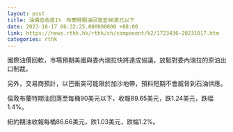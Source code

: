 ```yaml
---
layout: post
title: 油價低收逾1%　布蘭特期油回落至90美元以下
date: 2023-10-17 06:32:25.000000000 +08:00
link: https://news.rthk.hk/rthk/ch/component/k2/1723436-20231017.htm
categories: rthk
---
```


國際油價回軟，市場預期美國與委內瑞拉快將達成協議，放鬆對委內瑞拉的原油出口制裁。

另外，交易商預計，以巴衝突可能限於加沙地帶，預料短期不會威脅到石油供應。

倫敦布蘭特期油回落至每桶90美元以下，收報89.65美元，跌1.24美元，跌幅1.4%。

紐約期油收報每桶86.66美元，跌1.03美元，跌幅1.2%。
